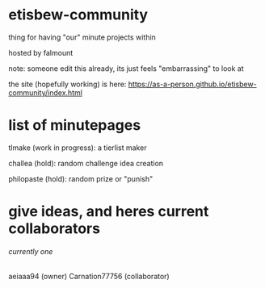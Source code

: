 # etisbew-community
thing for having "our" minute projects within

hosted by falmount

note: someone edit this already, its just feels "embarrassing" to look at

the site (hopefully working) is here: https://as-a-person.github.io/etisbew-community/index.html

# list of minutepages
tlmake (work in progress): a tierlist maker

challea (hold): random challenge idea creation

philopaste (hold): random prize or "punish"

# give ideas, and heres current collaborators
###### currently one

aeiaaa94 (owner)
Carnation77756 (collaborator)

